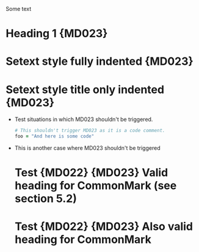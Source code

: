 Some text

 # Heading 1 {MD023}

 Setext style fully indented {MD023}
 ===================================

 Setext style title only indented {MD023}
=========================================

* Test situations in which MD023 shouldn't be triggered.

  ```rb
  # This shouldn't trigger MD023 as it is a code comment.
  foo = "And here is some code"
  ```

* This is another case where MD023 shouldn't be triggered
  # Test {MD022} {MD023} Valid heading for CommonMark (see section 5.2)
    # Test {MD022} {MD023} Also valid heading for CommonMark

<!-- markdownlint-configure-file {
  "heading-style": false,
  "single-title": false,
  "first-line-heading": false
} -->

